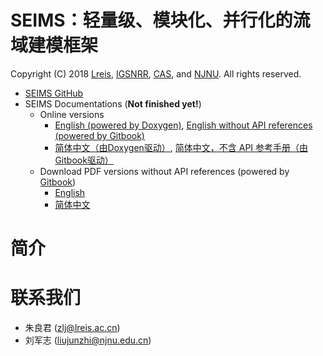 # SEIMS：轻量级、模块化、并行化的流域建模框架

Copyright (C) 2018 [Lreis](http://www.lreis.ac.cn), [IGSNRR](http://www.igsnrr.cas.cn), [CAS](http://www.cas.cn), and [NJNU](http://www.njnu.edu.cn). All rights reserved.

* [SEIMS GitHub](https://github.com/lreis2415/SEIMS)
* SEIMS Documentations (**Not finished yet!**)
  * Online versions
    * [English (powered by Doxygen)](https://lreis2415.github.io/SEIMS/), [English without API references (powered by Gitbook)](https://crazyzlj.gitbooks.io/seims-documentation-version-2018/content/en/)
    * [简体中文（由Doxygen驱动）](https://lreis2415.github.io/SEIMS/zh-cn/), [简体中文，不含 API 参考手册（由Gitbook驱动）](https://crazyzlj.gitbooks.io/seims-documentation-version-2018/content/zh-cn/)
  * Download PDF versions without API references (powered by [Gitbook](https://www.gitbook.com/))
    * [English](https://legacy.gitbook.com/download/pdf/book/crazyzlj/seims-documentation-version-2018?lang=en)
    * [简体中文](https://legacy.gitbook.com/download/pdf/book/crazyzlj/seims-documentation-version-2018?lang=zh-cn)


# 简介


# 联系我们
+ 朱良君 (zlj@lreis.ac.cn)
+ 刘军志 (liujunzhi@njnu.edu.cn)
